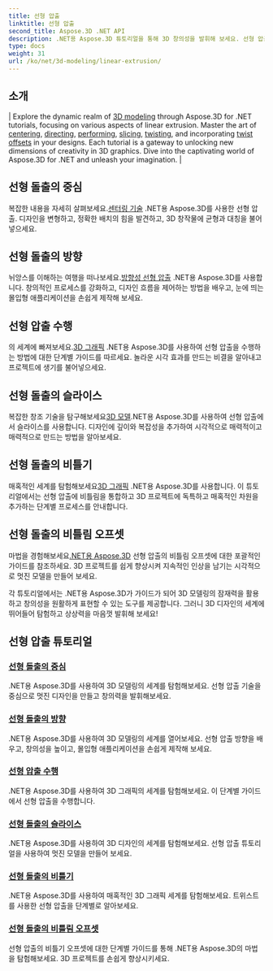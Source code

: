 ```yaml
---
title: 선형 압출
linktitle: 선형 압출
second_title: Aspose.3D .NET API
description: .NET용 Aspose.3D 튜토리얼을 통해 3D 창의성을 발휘해 보세요. 선형 압출 기술을 익히고, 디자인을 향상시키며, 손쉽게 프로젝트를 향상시키세요.
type: docs
weight: 31
url: /ko/net/3d-modeling/linear-extrusion/
---
```

## 소개
| Explore the dynamic realm of [3D modeling](./center-in-linear-extrusion/) through Aspose.3D for .NET tutorials, focusing on various aspects of linear extrusion. Master the art of [centering](./center-in-linear-extrusion/), [directing](./direction-in-linear-extrusion/), [performing](./performing-linear-extrusion/), [slicing](./slices-in-linear-extrusion/), [twisting](./twist-in-linear-extrusion/), and incorporating [twist offsets](./twist-offset-in-linear-extrusion/) in your designs. Each tutorial is a gateway to unlocking new dimensions of creativity in 3D graphics. Dive into the captivating world of Aspose.3D for .NET and unleash your imagination. |

## 선형 돌출의 중심
 복잡한 내용을 자세히 살펴보세요.[센터링 기술](./center-in-linear-extrusion/) .NET용 Aspose.3D를 사용한 선형 압출. 디자인을 변형하고, 정확한 배치의 힘을 발견하고, 3D 창작물에 균형과 대칭을 불어넣으세요.

## 선형 돌출의 방향
 뉘앙스를 이해하는 여행을 떠나보세요.[방향성 선형 압출](./direction-in-linear-extrusion/) .NET용 Aspose.3D를 사용합니다. 창의적인 프로세스를 강화하고, 디자인 흐름을 제어하는 방법을 배우고, 눈에 띄는 몰입형 애플리케이션을 손쉽게 제작해 보세요.

## 선형 압출 수행
 의 세계에 빠져보세요.[3D 그래픽](./performing-linear-extrusion/) .NET용 Aspose.3D를 사용하여 선형 압출을 수행하는 방법에 대한 단계별 가이드를 따르세요. 놀라운 시각 효과를 만드는 비결을 알아내고 프로젝트에 생기를 불어넣으세요.

## 선형 돌출의 슬라이스
 복잡한 창조 기술을 탐구해보세요[3D 모델](./slices-in-linear-extrusion/).NET용 Aspose.3D를 사용하여 선형 압출에서 슬라이스를 사용합니다. 디자인에 깊이와 복잡성을 추가하여 시각적으로 매력적이고 매력적으로 만드는 방법을 알아보세요.

## 선형 돌출의 비틀기
 매혹적인 세계를 탐험해보세요[3D 그래픽](./twist-in-linear-extrusion/) .NET용 Aspose.3D를 사용합니다. 이 튜토리얼에서는 선형 압출에 비틀림을 통합하고 3D 프로젝트에 독특하고 매혹적인 차원을 추가하는 단계별 프로세스를 안내합니다.

## 선형 돌출의 비틀림 오프셋
 마법을 경험해보세요[.NET용 Aspose.3D](./twist-offset-in-linear-extrusion/) 선형 압출의 비틀림 오프셋에 대한 포괄적인 가이드를 참조하세요. 3D 프로젝트를 쉽게 향상시켜 지속적인 인상을 남기는 시각적으로 멋진 모델을 만들어 보세요.

각 튜토리얼에서는 .NET용 Aspose.3D가 가이드가 되어 3D 모델링의 잠재력을 활용하고 창의성을 원활하게 표현할 수 있는 도구를 제공합니다. 그러니 3D 디자인의 세계에 뛰어들어 탐험하고 상상력을 마음껏 발휘해 보세요!
## 선형 압출 튜토리얼
### [선형 돌출의 중심](./center-in-linear-extrusion/)
.NET용 Aspose.3D를 사용하여 3D 모델링의 세계를 탐험해보세요. 선형 압출 기술을 중심으로 멋진 디자인을 만들고 창의력을 발휘해보세요.
### [선형 돌출의 방향](./direction-in-linear-extrusion/)
.NET용 Aspose.3D를 사용하여 3D 모델링의 세계를 열어보세요. 선형 압출 방향을 배우고, 창의성을 높이고, 몰입형 애플리케이션을 손쉽게 제작해 보세요.
### [선형 압출 수행](./performing-linear-extrusion/)
.NET용 Aspose.3D를 사용하여 3D 그래픽의 세계를 탐험해보세요. 이 단계별 가이드에서 선형 압출을 수행합니다.
### [선형 돌출의 슬라이스](./slices-in-linear-extrusion/)
.NET용 Aspose.3D를 사용하여 3D 디자인의 세계를 탐험해보세요. 선형 압출 튜토리얼을 사용하여 멋진 모델을 만들어 보세요.
### [선형 돌출의 비틀기](./twist-in-linear-extrusion/)
.NET용 Aspose.3D를 사용하여 매혹적인 3D 그래픽 세계를 탐험해보세요. 트위스트를 사용한 선형 압출을 단계별로 알아보세요.
### [선형 돌출의 비틀림 오프셋](./twist-offset-in-linear-extrusion/)
선형 압출의 비틀기 오프셋에 대한 단계별 가이드를 통해 .NET용 Aspose.3D의 마법을 탐험해보세요. 3D 프로젝트를 손쉽게 향상시키세요.